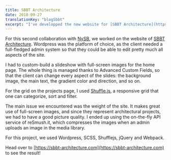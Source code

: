 ```yaml
---
title: SBBT Architecture
date: 2018-09-27
translationKey: "blogSbbt"
excerpt: "I've developped the new website for [SBBT Architecture](https://sbbt-architecture.com/), an architectural firm, in collaboration with NySB Paris."
---
```

For this second collaboration with [NySB](https://nysb.paris), we worked on the website of [SBBT Architecture](https://sbbt-architecture.com/). Wordpress was the platform of choice, as the client needed a full-fledged admin system so that they could be able to edit pretty much all aspects of the site.

I had to custom-build a slideshow with full-screen images for the home page. The whole thing is managed thanks to Advanced Custom Fields, so that the client can change every aspect of the slides: the background image, the main text, the gradient color and direction, and so on.

For the grid on the projects page, I used [Shuffle.js](https://vestride.github.io/Shuffle/), a responsive grid that one can categorize, sort and filter.

The main issue we encountered was the weight of the site. It makes great use of full-screen images, and since they represent architectural projects, we had to have a good picture quality. I ended up using the on-the-fly API service of reSmush.it, which compresses the images when an admin uploads an image in the media library.

For this project, we used Wordpress, SCSS, Shufflejs, jQuery and Webpack.

Head over to [https://sbbt-architecture.com](https://sbbt-architecture.com) to see the result!

